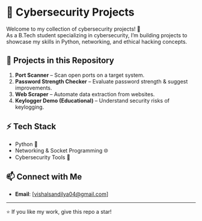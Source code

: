 # 🔐 Cybersecurity Projects

Welcome to my collection of cybersecurity projects! 🚀  
As a B.Tech student specializing in cybersecurity, I’m building projects to showcase my skills in Python, networking, and ethical hacking concepts.  

## 📂 Projects in this Repository
1. **Port Scanner** – Scan open ports on a target system.  
2. **Password Strength Checker** – Evaluate password strength & suggest improvements.  
3. **Web Scraper** – Automate data extraction from websites.  
4. **Keylogger Demo (Educational)** – Understand security risks of keylogging.  

## ⚡ Tech Stack
- Python 🐍
- Networking & Socket Programming 🌐
- Cybersecurity Tools 🔐

## 📫 Connect with Me

- **Email**: [vishalsandilya04@gmail.com]  

---
⭐ If you like my work, give this repo a star!

